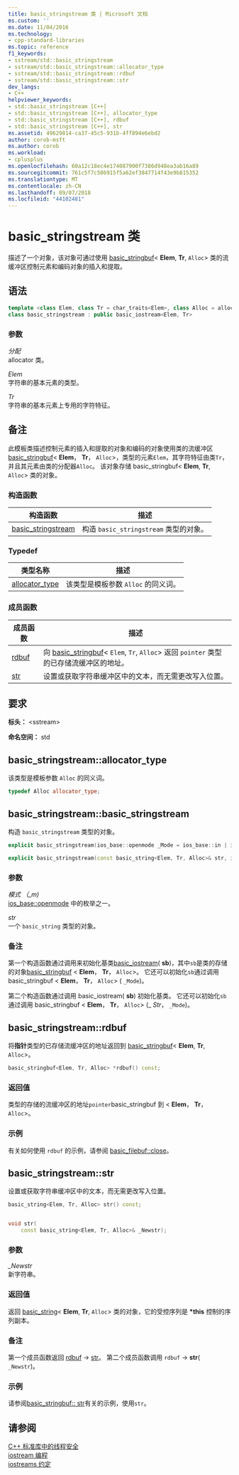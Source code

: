 ```yaml
---
title: basic_stringstream 类 | Microsoft 文档
ms.custom: ''
ms.date: 11/04/2016
ms.technology:
- cpp-standard-libraries
ms.topic: reference
f1_keywords:
- sstream/std::basic_stringstream
- sstream/std::basic_stringstream::allocator_type
- sstream/std::basic_stringstream::rdbuf
- sstream/std::basic_stringstream::str
dev_langs:
- C++
helpviewer_keywords:
- std::basic_stringstream [C++]
- std::basic_stringstream [C++], allocator_type
- std::basic_stringstream [C++], rdbuf
- std::basic_stringstream [C++], str
ms.assetid: 49629814-ca37-45c5-931b-4ff894e6ebd2
author: corob-msft
ms.author: corob
ms.workload:
- cplusplus
ms.openlocfilehash: 60a12c18ec4e174087900f7386d948ea3ab16a89
ms.sourcegitcommit: 761c5f7c506915f5a62ef3847714f43e9b815352
ms.translationtype: MT
ms.contentlocale: zh-CN
ms.lasthandoff: 09/07/2018
ms.locfileid: "44102481"
---
```

# <a name="basicstringstream-class"></a>basic_stringstream 类

描述了一个对象，该对象可通过使用 [basic_stringbuf](../standard-library/basic-stringbuf-class.md)< **Elem**, **Tr**, `Alloc`> 类的流缓冲区控制元素和编码对象的插入和提取。

## <a name="syntax"></a>语法

```cpp
template <class Elem, class Tr = char_traits<Elem>, class Alloc = allocator<Elem>>
class basic_stringstream : public basic_iostream<Elem, Tr>
```

### <a name="parameters"></a>参数

*分配*<br/>
allocator 类。

*Elem*<br/>
字符串的基本元素的类型。

*Tr*<br/>
字符串的基本元素上专用的字符特征。

## <a name="remarks"></a>备注

此模板类描述控制元素的插入和提取的对象和编码的对象使用类的流缓冲区[basic_stringbuf](../standard-library/basic-stringbuf-class.md)< **Elem**， **Tr**， `Alloc`>，类型的元素`Elem`，其字符特征由类`Tr`，并且其元素由类的分配器`Alloc`。 该对象存储 basic_stringbuf< **Elem**, **Tr**, `Alloc`> 类的对象。

### <a name="constructors"></a>构造函数

|构造函数|描述|
|-|-|
|[basic_stringstream](#basic_stringstream)|构造 `basic_stringstream` 类型的对象。|

### <a name="typedefs"></a>Typedef

|类型名称|描述|
|-|-|
|[allocator_type](#allocator_type)|该类型是模板参数 `Alloc` 的同义词。|

### <a name="member-functions"></a>成员函数

|成员函数|描述|
|-|-|
|[rdbuf](#rdbuf)|向 [basic_stringbuf](../standard-library/basic-stringbuf-class.md)< `Elem`, `Tr`, `Alloc`> 返回 `pointer` 类型的已存储流缓冲区的地址。|
|[str](#str)|设置或获取字符串缓冲区中的文本，而无需更改写入位置。|

## <a name="requirements"></a>要求

**标头：** \<sstream>

**命名空间：** std

## <a name="allocator_type"></a>  basic_stringstream::allocator_type

该类型是模板参数 `Alloc` 的同义词。

```cpp
typedef Alloc allocator_type;
```

## <a name="basic_stringstream"></a>  basic_stringstream::basic_stringstream

构造 `basic_stringstream` 类型的对象。

```cpp
explicit basic_stringstream(ios_base::openmode _Mode = ios_base::in | ios_base::out);

explicit basic_stringstream(const basic_string<Elem, Tr, Alloc>& str, ios_base::openmode _Mode = ios_base::in | ios_base::out);
```

### <a name="parameters"></a>参数

*模式 （_m)*<br/>
[ios_base::openmode](../standard-library/ios-base-class.md#openmode) 中的枚举之一。

*str*<br/>
一个 `basic_string` 类型的对象。

### <a name="remarks"></a>备注

第一个构造函数通过调用来初始化基类[basic_iostream](../standard-library/basic-iostream-class.md)( **sb**)，其中`sb`是类的存储的对象[basic_stringbuf](../standard-library/basic-stringbuf-class.md) < **Elem**， **Tr**， `Alloc`>。 它还可以初始化`sb`通过调用 basic_stringbuf < **Elem**， **Tr**， `Alloc`> ( `_Mode`)。

第二个构造函数通过调用 basic_iostream( **sb**) 初始化基类。 它还可以初始化`sb`通过调用 basic_stringbuf < **Elem**， **Tr**， `Alloc`> (_ *Str*， `_Mode`)。

## <a name="rdbuf"></a>  basic_stringstream::rdbuf

将**指针**类型的已存储流缓冲区的地址返回到 [basic_stringbuf](../standard-library/basic-stringbuf-class.md)< **Elem**, **Tr**, `Alloc`>。

```cpp
basic_stringbuf<Elem, Tr, Alloc> *rdbuf() const;
```

### <a name="return-value"></a>返回值

类型的存储的流缓冲区的地址`pointer`basic_stringbuf 到 < **Elem**， **Tr**， `Alloc`>。

### <a name="example"></a>示例

有关如何使用 `rdbuf` 的示例，请参阅 [basic_filebuf::close](../standard-library/basic-filebuf-class.md#close)。

## <a name="str"></a>  basic_stringstream::str

设置或获取字符串缓冲区中的文本，而无需更改写入位置。

```cpp
basic_string<Elem, Tr, Alloc> str() const;


void str(
    const basic_string<Elem, Tr, Alloc>& _Newstr);
```

### <a name="parameters"></a>参数

*_Newstr*<br/>
新字符串。

### <a name="return-value"></a>返回值

返回 [basic_string](../standard-library/basic-string-class.md)< **Elem**, **Tr**, `Alloc`> 类的对象，它的受控序列是 **\*this** 控制的序列副本。

### <a name="remarks"></a>备注

第一个成员函数返回 [rdbuf](#rdbuf) -> [str](../standard-library/basic-stringbuf-class.md#str)。 第二个成员函数调用 `rdbuf` -> **str**( `_Newstr`)。

### <a name="example"></a>示例

请参阅[basic_stringbuf:: str](../standard-library/basic-stringbuf-class.md#str)有关的示例，使用`str`。

## <a name="see-also"></a>请参阅

[C++ 标准库中的线程安全](../standard-library/thread-safety-in-the-cpp-standard-library.md)<br/>
[iostream 编程](../standard-library/iostream-programming.md)<br/>
[iostreams 约定](../standard-library/iostreams-conventions.md)<br/>
